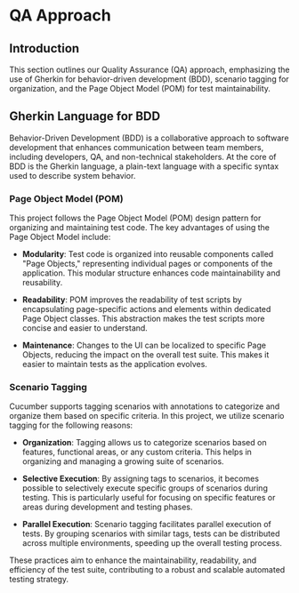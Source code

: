 # QA Approach

## Introduction

This section outlines our Quality Assurance (QA) approach, emphasizing the use of Gherkin for behavior-driven development (BDD), scenario tagging for organization, and the Page Object Model (POM) for test maintainability.

## Gherkin Language for BDD

Behavior-Driven Development (BDD) is a collaborative approach to software development that enhances communication between team members, including developers, QA, and non-technical stakeholders. At the core of BDD is the Gherkin language, a plain-text language with a specific syntax used to describe system behavior.

### Page Object Model (POM)

This project follows the Page Object Model (POM) design pattern for organizing and maintaining test code. The key advantages of using the Page Object Model include:

- **Modularity**: Test code is organized into reusable components called "Page Objects," representing individual pages or components of the application. This modular structure enhances code maintainability and reusability.

- **Readability**: POM improves the readability of test scripts by encapsulating page-specific actions and elements within dedicated Page Object classes. This abstraction makes the test scripts more concise and easier to understand.

- **Maintenance**: Changes to the UI can be localized to specific Page Objects, reducing the impact on the overall test suite. This makes it easier to maintain tests as the application evolves.

### Scenario Tagging

Cucumber supports tagging scenarios with annotations to categorize and organize them based on specific criteria. In this project, we utilize scenario tagging for the following reasons:

- **Organization**: Tagging allows us to categorize scenarios based on features, functional areas, or any custom criteria. This helps in organizing and managing a growing suite of scenarios.

- **Selective Execution**: By assigning tags to scenarios, it becomes possible to selectively execute specific groups of scenarios during testing. This is particularly useful for focusing on specific features or areas during development and testing phases.

- **Parallel Execution**: Scenario tagging facilitates parallel execution of tests. By grouping scenarios with similar tags, tests can be distributed across multiple environments, speeding up the overall testing process.

These practices aim to enhance the maintainability, readability, and efficiency of the test suite, contributing to a robust and scalable automated testing strategy.

